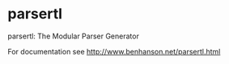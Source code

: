 parsertl
========

parsertl: The Modular Parser Generator

For documentation see http://www.benhanson.net/parsertl.html
